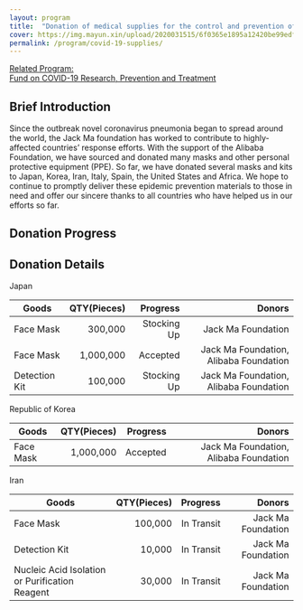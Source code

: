 ```yaml
---
layout: program
title:  "Donation of medical supplies for the control and prevention of COVID-19"
cover: https://img.mayun.xin/upload/2020031515/6f0365e1895a12420be99edf568c83c3.png?x-oss-process=image/blur,r_10,s_6
permalink: /program/covid-19-supplies/
---
```



<div class="page-ncov">

<!-- <div class="container ncov-nav-tabs">
  <div class="tab active" id="tab-research" data-target="research">
    <h2>Fund on COVID-19 Research, Prevention and Treatment</h2>
    <p>支持加快新冠肺炎治疗药物及疫苗的研发</p>
  </div>
  <div class="tab" id="tab-materials" data-target="materials">
    <h2>Donation of COVID-19 epidemic prevention materials</h2>
    <p>捐助疫情严重的国家防疫物资</p>
  </div>
</div> -->

<div class="container related-program-card">
  <a href="/program/covid-19-fund">
    <div class="prefix-label">Related Program: </div>
    <div class="program-info">
      <div class="title">Fund on COVID-19 Research, Prevention and Treatment</div>
    </div>
  </a>
</div>

<div class="program-panel active">

  <section class="even" style="padding-top: 0">
    <div class="section-heading"><h2>Brief Introduction</h2></div>
    <div class="section-body container">
      <p>Since the outbreak novel coronavirus pneumonia began to spread around the world, the Jack Ma foundation has worked to contribute to highly-affected countries’ response efforts. With the support of the Alibaba Foundation, we have sourced and donated many masks and other personal protective equipment (PPE). So far, we have donated several masks and kits to Japan, Korea, Iran, Italy, Spain, the United States and Africa. We hope to continue to promptly deliver these epidemic prevention materials to those in need and offer our sincere thanks to all countries who have helped us in our efforts so far.</p>
    </div>
  </section>


  <section class="odd">
    <div class="section-heading"><h2>Donation Progress</h2></div>
    <div class="section-body container">
      <!-- <div class="events">
        <a href="https://www.mayun.xin/index.html#/topic-detail/19289" class="event">
          <div class="event-date">1月29日</div>
          <div class="event-name">新型冠状病毒研究与防治基金项目启动</div>
        </a>
        <a href="https://www.mayun.xin/index.html#/topic-detail/19289" class="event">
          <div class="event-date">1月29日</div>
          <div class="event-name">新型冠状病毒研究与防治基金项目启动</div>
        </a>
        <a href="https://www.mayun.xin/index.html#/topic-detail/19289" class="event">
          <div class="event-date">1月29日</div>
          <div class="event-name">新型冠状病毒研究与防治基金项目启动</div>
        </a>
        <a href="https://www.mayun.xin/index.html#/topic-detail/19289" class="event">
          <div class="event-date">1月29日</div>
          <div class="event-name">新型冠状病毒研究与防治基金项目启动</div>
        </a>
        <a href="https://www.mayun.xin/index.html#/topic-detail/19289" class="event">
          <div class="event-date">1月29日</div>
          <div class="event-name">新型冠状病毒研究与防治基金项目启动</div>
        </a>
      </div> -->
    </div>
  </section>

  <section class="even">
    <div class="section-heading"><h2>Donation Details</h2></div>
    <div class="section-body container aids">
      <div class="aid">
        <div class="country">Japan</div>
        <table>
          <thead>
            <tr>
              <th class="column-1">Goods</th>
              <th style="text-align: right;">QTY(Pieces)</th>
              <th style="text-align: right;">Progress</th>
              <th style="text-align: right;">Donors</th>
            </tr>
          </thead>
          <tbody>
            <tr>
              <td>Face Mask</td>
              <td style="text-align: right;">300,000</td>
              <td style="text-align: right;">Stocking Up</td>
              <td style="text-align: right;">Jack Ma Foundation</td>
            </tr>
            <tr>
              <td>Face Mask</td>
              <td style="text-align: right;">1,000,000</td>
              <td style="text-align: right;">Accepted</td>
              <td style="text-align: right;">Jack Ma Foundation, Alibaba Foundation</td>
            </tr>
            <tr>
              <td>Detection Kit</td>
              <td style="text-align: right;">100,000</td>
              <td style="text-align: right;">Stocking Up</td>
              <td style="text-align: right;">Jack Ma Foundation, Alibaba Foundation</td>
            </tr>
          </tbody>
        </table>
      </div>
      <div class="aid">
        <div class="country">Republic of Korea</div>
        <table>
          <thead>
            <tr>
              <th class="column-1">Goods</th>
              <th style="text-align: right;">QTY(Pieces)</th>
              <th style="text-align: right;">Progress</th>
              <th style="text-align: right;">Donors</th>
            </tr>
          </thead>
          <tbody>
            <tr>
              <td>Face Mask</td>
              <td style="text-align: right;">1,000,000</td>
              <td style="text-align: right;">Accepted</td>
              <td style="text-align: right;">Jack Ma Foundation, Alibaba Foundation</td>
            </tr>
          </tbody>
        </table>
      </div>
      <div class="aid">
        <div class="country">Iran</div>
        <table>
          <thead>
            <tr>
              <th class="column-1">Goods</th>
              <th style="text-align: right;">QTY(Pieces)</th>
              <th style="text-align: right;">Progress</th>
              <th style="text-align: right;">Donors</th>
            </tr>
          </thead>
          <tbody>
            <tr>
              <td>Face Mask</td>
              <td style="text-align: right;">100,000</td>
              <td style="text-align: right;">In Transit</td>
              <td style="text-align: right;">Jack Ma Foundation</td>
            </tr>
            <tr>
              <td>Detection Kit</td>
              <td style="text-align: right;">10,000</td>
              <td style="text-align: right;">In Transit</td>
              <td style="text-align: right;">Jack Ma Foundation</td>
            </tr>
            <tr>
              <td>Nucleic Acid Isolation or Purification Reagent</td>
              <td style="text-align: right;">30,000</td>
              <td style="text-align: right;">In Transit</td>
              <td style="text-align: right;">Jack Ma Foundation</td>
            </tr>
          </tbody>
        </table>
      </div>
    </div>
  </section>

  <!-- <section class="odd">
    <div class="section-heading"><h2>最新进展</h2></div>
    <div class="section-body container">
      <ul class="news">
        {% for post in site.posts %}
          {% if post.tags contains "2019nCOV" %}
          <li class="item">
            <a href="{{ post.url }}" class="title">{{ post.title }}</a> 
            <div class="date">{{ post.date | date: "%Y-%m-%d" }}</div>
          </li>
          {% endif %}
        {% endfor %}
      </ul>
    </div>
  </section> -->
</div>

</div>
